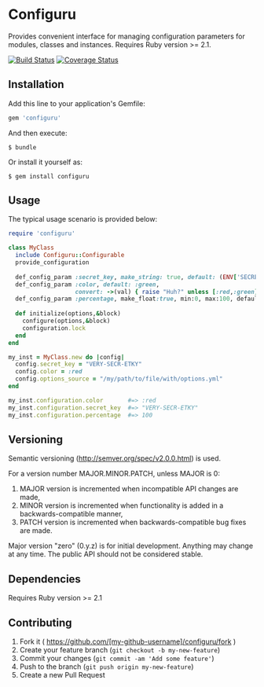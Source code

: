 # Configuru

Provides convenient interface for managing configuration parameters for modules, classes and instances.
Requires Ruby version >= 2.1.

[![Build Status](https://travis-ci.org/moonfly/configuru.svg?branch=master)](https://travis-ci.org/moonfly/configuru)
[![Coverage Status](https://img.shields.io/coveralls/moonfly/configuru.svg)](https://coveralls.io/r/moonfly/configuru?branch=master)

## Installation

Add this line to your application's Gemfile:

```ruby
gem 'configuru'
```

And then execute:

    $ bundle

Or install it yourself as:

    $ gem install configuru

## Usage

The typical usage scenario is provided below:

```ruby
require 'configuru'

class MyClass
  include Configuru::Configurable
  provide_configuration
  
  def_config_param :secret_key, make_string: true, default: (ENV['SECRET_KEY_'] || '???')
  def_config_param :color, default: :green, 
                   convert: ->(val) { raise "Huh?" unless [:red,:green].include?(val); val }
  def_config_param :percentage, make_float:true, min:0, max:100, default:100
  
  def initialize(options,&block)
    configure(options,&block)
    configuration.lock
  end
end

my_inst = MyClass.new do |config|
  config.secret_key = "VERY-SECR-ETKY"
  config.color = :red
  config.options_source = "/my/path/to/file/with/options.yml"
end

my_inst.configuration.color       #=> :red
my_inst.configuration.secret_key  #=> "VERY-SECR-ETKY"
my_inst.configuration.percentage  #=> 100
```



## Versioning

Semantic versioning (http://semver.org/spec/v2.0.0.html) is used. 

For a version number MAJOR.MINOR.PATCH, unless MAJOR is 0:

1. MAJOR version is incremented when incompatible API changes are made,
2. MINOR version is incremented when functionality is added in a backwards-compatible manner, 
3. PATCH version is incremented when backwards-compatible bug fixes are made.

Major version "zero" (0.y.z) is for initial development. Anything may change at any time. 
The public API should not be considered stable. 

## Dependencies

Requires Ruby version >= 2.1

## Contributing

1. Fork it ( https://github.com/[my-github-username]/configuru/fork )
2. Create your feature branch (`git checkout -b my-new-feature`)
3. Commit your changes (`git commit -am 'Add some feature'`)
4. Push to the branch (`git push origin my-new-feature`)
5. Create a new Pull Request

